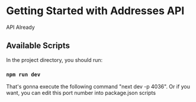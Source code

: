 # Getting Started with Addresses API

API Already

## Available Scripts

In the project directory, you should run:

### `npm run dev`
That's gonna execute the following command "next dev -p 4036". Or if you want, you can edit this port number into package.json scripts
